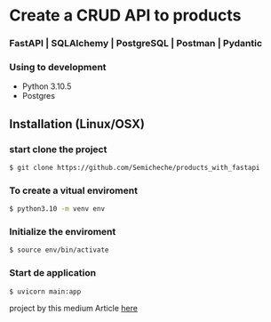 # Create a CRUD API to products
### FastAPI | SQLAlchemy | PostgreSQL | Postman | Pydantic
### Using to development
- Python 3.10.5
- Postgres

## Installation (Linux/OSX)
### start clone the project
```bash
$ git clone https://github.com/Semicheche/products_with_fastapi
```

### To create a vitual enviroment
```bash
$ python3.10 -m venv env    
```

### Initialize the enviroment
```bash
$ source env/bin/activate
```

### Start de application
```bash
$ uvicorn main:app
```

project by this medium Article [here](https://medium.com/@stanker801/creating-a-crud-api-with-fastapi-sqlalchemy-postgresql-postman-pydantic-1ba6b9de9f23)